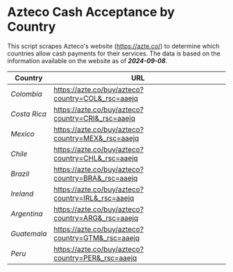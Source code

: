# Azteco Cash Acceptance by Country

This script scrapes Azteco's website (https://azte.co/) to determine which countries allow cash 
payments for their services. The data is based on the information available on the website as of **_2024-09-08_**.

| **Country** | **URL** |
|---|---|
| _Colombia_ | https://azte.co/buy/azteco?country=COL&_rsc=aaejq |
| _Costa Rica_ | https://azte.co/buy/azteco?country=CRI&_rsc=aaejq |
| _Mexico_ | https://azte.co/buy/azteco?country=MEX&_rsc=aaejq |
| _Chile_ | https://azte.co/buy/azteco?country=CHL&_rsc=aaejq |
| _Brazil_ | https://azte.co/buy/azteco?country=BRA&_rsc=aaejq |
| _Ireland_ | https://azte.co/buy/azteco?country=IRL&_rsc=aaejq |
| _Argentina_ | https://azte.co/buy/azteco?country=ARG&_rsc=aaejq |
| _Guatemala_ | https://azte.co/buy/azteco?country=GTM&_rsc=aaejq |
| _Peru_ | https://azte.co/buy/azteco?country=PER&_rsc=aaejq |

